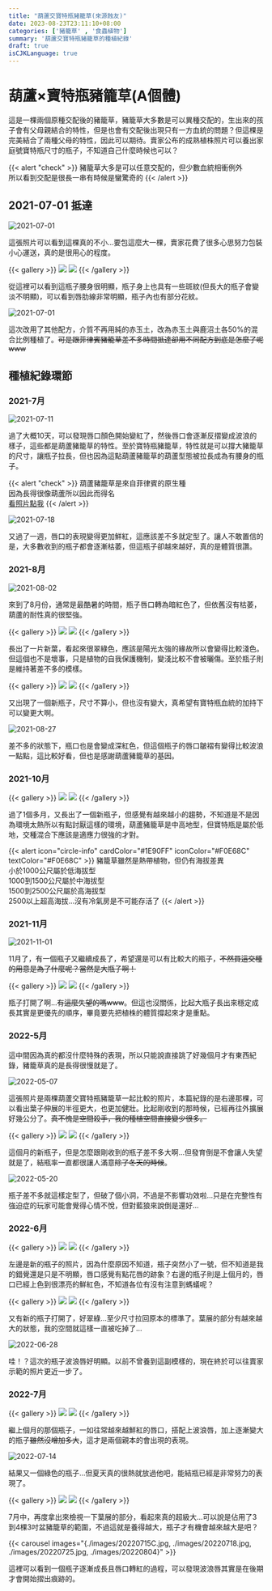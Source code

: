 ```yaml
---
title: "葫蘆交寶特瓶豬籠草(來源蝕友)"
date: 2023-08-23T23:11:10+08:00
categories: ['豬籠草' , '食蟲植物']
summary: '葫蘆交寶特瓶豬籠草的種植紀錄'
draft: true
isCJKLanguage: true
---
```


# 葫蘆×寶特瓶豬籠草(A個體)

這是一棵兩個原種交配後的豬籠草，豬籠草大多數是可以異種交配的，生出來的孩子會有父母親結合的特性，但是也會有交配後出現只有一方血統的問題？但這棵是完美結合了兩種父母的特性，因此可以期待。賣家公布的成熟植株照片可以養出家庭號寶特瓶尺寸的瓶子，不知道自己什麼時候也可以？

{{< alert "check" >}}
豬籠草大多是可以任意交配的，但少數血統相衝例外  
所以看到交配是很長一串有時候是蠻驚奇的
{{< /alert >}}

## 2021-07-01 抵達

![2021-07-01](./images/20210701C.jpg)

這張照片可以看到這棵真的不小...要包這麼大一棵，賣家花費了很多心思努力包裝小心運送，真的是很用心的程度。

{{< gallery >}}
  <img src="./images/20210701A.jpg" class="grid-w50" />
  <img src="./images/20210701B.jpg" class="grid-w50" />
{{< /gallery >}}

從這裡可以看到這瓶子腰身很明顯，瓶子身上也具有一些斑紋(但長大的瓶子會變淡不明顯)，可以看到唇肋線非常明顯，瓶子內也有部分花紋。

![2021-07-01](./images/20210701D.jpg)

這次改用了其他配方，介質不再用純的赤玉土，改為赤玉土與鹿沼土各50%的混合比例種植了。~~可是跟菲律賓豬籠草差不多時間抵達卻用不同配方到底是怎麼了呢www~~

## 種植紀錄環節
### 2021-7月
![2021-07-11](./images/20210711.jpg)

過了大概10天，可以發現唇口顏色開始變紅了，然後唇口會逐漸反摺變成波浪的樣子，這些都是葫蘆豬籠草的特性。至於寶特瓶豬籠草，特性就是可以撐大豬籠草的尺寸，讓瓶子拉長，但也因為這點葫蘆豬籠草的葫蘆型態被拉長成為有腰身的瓶子。

{{< alert "check" >}}
葫蘆豬籠草是來自菲律賓的原生種  
因為長得很像葫蘆所以因此而得名  
[看照片點我](https://zh.wikipedia.org/zh-tw/%E8%91%AB%E8%8A%A6%E7%8C%AA%E7%AC%BC%E8%8D%89)
{{< /alert >}}

![2021-07-18](./images/20210718.jpg)

又過了一週，唇口的表現變得更加鮮紅，這應該差不多就定型了。讓人不敢置信的是，大多數收到的瓶子都會逐漸枯萎，但這瓶子卻越來越好，真的是體質很讚。

### 2021-8月

![2021-08-02](./images/20210802.jpg)

來到了8月份，通常是最酷暑的時間，瓶子唇口轉為暗紅色了，但依舊沒有枯萎，葫蘆的耐性真的很堅強。

{{< gallery >}}
  <img src="./images/20210813A.jpg" class="grid-w50" />
  <img src="./images/20210813B.jpg" class="grid-w50" />
{{< /gallery >}}

長出了一片新葉，看起來很翠綠色，應該是陽光太強的緣故所以會變得比較淺色。但這個也不是壞事，只是植物的自我保護機制，變淺比較不會被曬傷。至於瓶子則是維持著差不多的模樣。

{{< gallery >}}
  <img src="./images/20210820A.jpg" class="grid-w50" />
  <img src="./images/20210820B.jpg" class="grid-w50" />
{{< /gallery >}}

又出現了一個新瓶子，尺寸不算小，但也沒有變大，真希望有寶特瓶血統的加持下可以變更大啊。

![2021-08-27](./images/20210827.jpg)

差不多的狀態下，瓶口也是會變成深紅色，但這個瓶子的唇口皺褶有變得比較波浪一點點，這比較好看，但也是感謝葫蘆豬籠草的基因。

### 2021-10月

{{< gallery >}}
  <img src="./images/20211009.jpg" class="grid-w50" />
  <img src="./images/20211013.jpg" class="grid-w50" />
{{< /gallery >}}

過了1個多月，又長出了一個新瓶子，但感覺有越來越小的趨勢，不知道是不是因為環境太熱所以有點討厭這樣的環境，葫蘆豬籠草是中高地型，但寶特瓶是屬於低地，交種混合下應該是適應力很強的才對。

{{< alert icon="circle-info" cardColor="#1E90FF" iconColor="#F0E68C" textColor="#F0E68C" >}}
豬籠草雖然是熱帶植物，但仍有海拔差異  
小於1000公尺屬於低海拔型  
1000到1500公尺屬於中海拔型  
1500到2500公尺屬於高海拔型  
2500以上超高海拔...沒有冷氣房是不可能存活了
{{< /alert >}}

### 2021-11月

![2021-11-01](./images/20211101.jpg)

11月了，有一個瓶子又繼續成長了，希望還是可以有比較大的瓶子，~~不然買這交種的用意是為了什麼呢？當然是大瓶子啊！~~

{{< gallery >}}
  <img src="./images/20211111.jpg" class="grid-w50" />
  <img src="./images/20211112.jpg" class="grid-w50" />
{{< /gallery >}}

瓶子打開了啊...~~有這麼失望的嗎www~~。但這也沒關係，比起大瓶子長出來穩定成長其實是更優先的順序，畢竟要先把植株的體質撐起來才是重點。

### 2022-5月

這中間因為真的都沒什麼特殊的表現，所以只能說直接跳了好幾個月才有東西紀錄，豬籠草真的是長得很慢就是了。

![2022-05-07](./images/20220507.jpg)

這張照片是兩棵葫蘆交寶特瓶豬籠草一起比較的照片，本篇紀錄的是右邊那棵，可以看出葉子伸展的半徑更大，也更加健壯。比起剛收到的那時候，已經再往外擴展好幾公分了。~~真不愧是空間殺手，我的種植空間直接變少很多。~~

{{< gallery >}}
  <img src="./images/20220516A.jpg" class="grid-w50" />
  <img src="./images/20220516B.jpg" class="grid-w50" />
{{< /gallery >}}

這個月的新瓶子，但是怎麼跟剛收到的瓶子差不多大啊...但發育倒是不會讓人失望就是了，結瓶率一直都很讓人滿意~~除了冬天的時候~~。

![2022-05-20](./images/20220520.jpg)

瓶子差不多就這樣定型了，但破了個小洞，不過是不影響功效啦...只是在完整性有強迫症的玩家可能會覺得心情不悅，但對藍狼來說倒是還好...

### 2022-6月

{{< gallery >}}
  <img src="./images/20220604A.jpg" class="grid-w50" />
  <img src="./images/20220604B.jpg" class="grid-w50" />
{{< /gallery >}}

左邊是新的瓶子的照片，因為什麼原因不知道，瓶子突然小了一號，但不知道是我的錯覺還是只是不明顯，唇口感覺有點花唇的跡象？右邊的瓶子則是上個月的，唇口已經上色到很漂亮的鮮紅色，不知道各位有沒有注意到螞蟻呢？

{{< gallery >}}
  <img src="./images/20220622.jpg" class="grid-w33" />
  <img src="./images/20220624A.jpg" class="grid-w50" />
{{< /gallery >}}

又有新的瓶子打開了，好翠綠...至少尺寸拉回原本的標準了。葉展的部分有越來越大的狀態，我的空間就這樣一直被吃掉了...

![2022-06-28](./images/20220628.jpg)

哇！？這次的瓶子波浪唇好明顯。以前不曾養到這副模樣的，現在終於可以往賣家示範的照片更近一步了。

### 2022-7月

{{< gallery >}}
  <img src="./images/20220702.jpg" class="grid-w50" />
  <img src="./images/20220712.jpg" class="grid-w50" />
{{< /gallery >}}

繼上個月的那個瓶子，一如往常越來越鮮紅的唇口，搭配上波浪唇，加上逐漸變大的瓶子~~雖然沒增加多大~~，這才是兩個親本的會出現的表現。

![2022-07-14](./images/20220714.jpg)

結果又一個綠色的瓶子...但夏天真的很熱就放過他吧，能結瓶已經是非常努力的表現了。

{{< gallery >}}
  <img src="./images/20220715A.jpg" class="grid-w50" />
  <img src="./images/20220715B.jpg" class="grid-w50" />
{{< /gallery >}}

7月中，再度拿出來檢視一下葉展的部分，看起來真的超級大...可以說是佔用了3到4棵3吋盆豬籠草的範圍，不過這就是養得越大，瓶子才有機會越來越大是吧？

{{< carousel images="{./images/20220715C.jpg, ./images/20220718.jpg, ./images/20220725.jpg, ./images/20220804}" >}}

這裡可以看到一個瓶子逐漸成長且唇口轉紅的過程，可以發現波浪唇其實是在後期才會開始摺出痕跡的。
